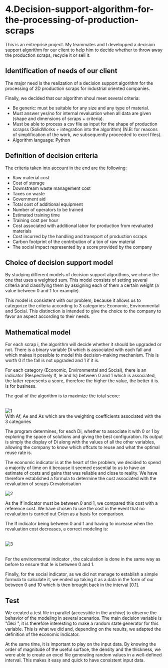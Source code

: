 # 4.Decision-support-algorithm-for-the-processing-of-production-scraps
This is an entreprise project. My teammates and I developped a decision support algorithm for our client to help him to decide whether to throw away the production scraps, recycle it or sell it.

## Identification of needs of our client
The major need is the realization of a decision support algorithm for the processing of 2D production scraps for industrial oriented companies.

Finally, we decided that our algorithm shoul meet several criteria:
- Be generic: must be suitable for any size and any type of material.
- Must answer yes/no for internal revaluation when all data are given (shape and dimensions of scraps + criteria).
- Must be able to process a csv file as input for the shape of production scrapss (SolidWorks + integration into the algorithm) (N.B: for reasons of simplification of the work, we subsequently proceeded to excel files).
- Algorithm language: Python

## Definition of decision criteria
The criteria taken into account in the end are the following:
- Raw material cost
- Cost of storage
- Downstream waste management cost
- Taxes on waste
- Government aid
- Total cost of additional equipment
- Number of operators to be trained
- Estimated training time
- Training cost per hour
- Cost associated with additional labor for production from revaluated materials
- Cost incurred by the handling and transport of production scraps
- Carbon footprint of the contribution of a ton of raw material
- The social impact represented by a score provided by the company

## Choice of decision support model
By studying different models of decision support algorithms, we chose the one that uses a weighted sum. This model consists of setting several criteria and classifying them by assigning each of them a certain weight (a value between 0 and 1 for example).

This model is consistent with our problem, because it allows us to categorize the criteria according to 3 categories: Economic, Environmental and Social. This distinction is intended to give the choice to the company to favor an aspect according to their needs.

## Mathematical model
For each scrap i, the algorithm will decide whether it should be upgraded or not. There is a binary variable Di which is associated with each fall and which makes it possible to model this decision-making mechanism. This is worth 0 if the fall is not upgraded and 1 if it is.

For each category (Economic, Environmental and Social), there is an indicator (Respectively If, Ie and Is) between 0 and 1 which is associated, the latter represents a score, therefore the higher the value, the better it is. is for business.

The goal of the algorithm is to maximize the total score:

<br>![1](https://github.com/Weizhe-JIA/4.Decision-support-algorithm-for-the-processing-of-production-scraps/blob/main/imgs/1.png)
<br>With Af, Ae and As which are the weighting coefficients associated with the 3 categories

The program determines, for each Di, whether to associate it with 0 or 1 by exploring the space of solutions and giving the best configuration. Its output is simply the display of Di along with the values ​​of all the other variables, allowing the company to know which offcuts to reuse and what the optimal reuse rate is.

The economic indicator is at the heart of the problem, we decided to spend a majority of time on it because it seemed essential to us to have an estimate of costs and gains that was reliable and close to reality. We have therefore established a formula to determine the cost associated with the revaluation of scraps Crevalorisation

![2](https://github.com/Weizhe-JIA/4.Decision-support-algorithm-for-the-processing-of-production-scraps/blob/main/imgs/2.png)

As the If indicator must be between 0 and 1, we compared this cost with a reference cost. We have chosen to use the cost in the event that no revaluation is carried out Crien as a basis for comparison.

The If indicator being between 0 and 1 and having to increase when the revaluation cost decreases, a correct modeling is:

<br>![3](https://github.com/Weizhe-JIA/4.Decision-support-algorithm-for-the-processing-of-production-scraps/blob/main/imgs/3.png)

<br>For the environmental indicator , the calculation is done in the same way as before to ensure that Ie is between 0 and 1.

Finally, for the social indicator, as we did not manage to establish a simple formula to calculate it, we ended up taking it as a data in the form of our between 0 and 10 which is then brought back in the interval [0.1].

## Test
We created a test file in parallel (accessible in the archive) to observe the behavior of the modeling in several scenarios. The main decision variable is "𝐷𝑒𝑐𝑖
", it is therefore interesting to make a random state generator for this variable. This is what we did and, depending on the results, we adapted the definition of the economic indicator.

At the same time, it is important to play on the input data. By knowing the order of magnitude of the useful surface, the density and the thickness, we were able to create an excel file generating random values ​​in a well-defined interval. This makes it easy and quick to have consistent input data.
